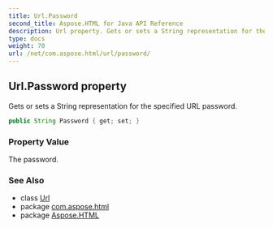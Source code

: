 ```yaml
---
title: Url.Password
second_title: Aspose.HTML for Java API Reference
description: Url property. Gets or sets a String representation for the specified URL password
type: docs
weight: 70
url: /net/com.aspose.html/url/password/
---
```

## Url.Password property

Gets or sets a String representation for the specified URL password.

```java
public String Password { get; set; }
```

### Property Value

The password.

### See Also

* class [Url](../)
* package [com.aspose.html](../../url/)
* package [Aspose.HTML](../../../)

